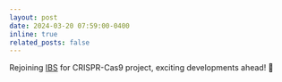 ```yaml
---
layout: post
date: 2024-03-20 07:59:00-0400
inline: true
related_posts: false
---
```


Rejoining [IBS](https://protein.ibs.re.kr/) for CRISPR-Cas9 project, exciting developments ahead! 🧬
